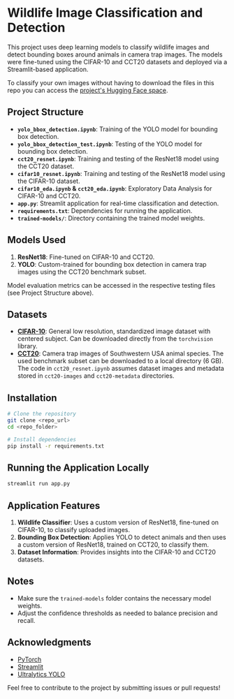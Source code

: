 # Wildlife Image Classification and Detection

This project uses deep learning models to classify wildlife images and detect bounding boxes around animals in camera trap images. The models were fine-tuned using the CIFAR-10 and CCT20 datasets and deployed via a Streamlit-based application.

To classify your own images without having to download the files in this repo you can access the [project's Hugging Face space]().

## Project Structure

- **`yolo_bbox_detection.ipynb`**: Training of the YOLO model for bounding box detection.
- **`yolo_bbox_detection_test.ipynb`**: Testing of the YOLO model for bounding box detection.
- **`cct20_resnet.ipynb`**: Training and testing of the ResNet18 model using the CCT20 dataset.
- **`cifar10_resnet.ipynb`**: Training and testing of the ResNet18 model using the CIFAR-10 dataset.
- **`cifar10_eda.ipynb` & `cct20_eda.ipynb`**: Exploratory Data Analysis for CIFAR-10 and CCT20.
- **`app.py`**: Streamlit application for real-time classification and detection.
- **`requirements.txt`**: Dependencies for running the application.
- **`trained-models/`**: Directory containing the trained model weights.

## Models Used

1. **ResNet18**: Fine-tuned on CIFAR-10 and CCT20.
2. **YOLO**: Custom-trained for bounding box detection in camera trap images using the CCT20 benchmark subset.

Model evaluation metrics can be accessed in the respective testing files (see Project Structure above).

## Datasets

- **[CIFAR-10](https://www.cs.toronto.edu/~kriz/cifar.html)**: General low resolution, standardized image dataset with centered subject. Can be downloaded directly from the `torchvision` library.
- **[CCT20](https://lila.science/datasets/caltech-camera-traps)**: Camera trap images of Southwestern USA animal species. The used benchmark subset can be downloaded to a local directory (6 GB). The code in `cct20_resnet.ipynb` assumes dataset images and metadata stored in `cct20-images` and `cct20-metadata` directories.

## Installation

```bash
# Clone the repository
git clone <repo_url>
cd <repo_folder>

# Install dependencies
pip install -r requirements.txt
```

## Running the Application Locally

```bash
streamlit run app.py
```

## Application Features

1. **Wildlife Classifier**: Uses a custom version of ResNet18, fine-tuned on CIFAR-10, to classify uploaded images.
2. **Bounding Box Detection**: Applies YOLO to detect animals and then uses a custom version of ResNet18, trained on CCT20, to classify them.
3. **Dataset Information**: Provides insights into the CIFAR-10 and CCT20 datasets.

## Notes

- Make sure the `trained-models` folder contains the necessary model weights.
- Adjust the confidence thresholds as needed to balance precision and recall.

## Acknowledgments

- [PyTorch](https://pytorch.org/)
- [Streamlit](https://streamlit.io/)
- [Ultralytics YOLO](https://github.com/ultralytics/yolov5)

Feel free to contribute to the project by submitting issues or pull requests!

